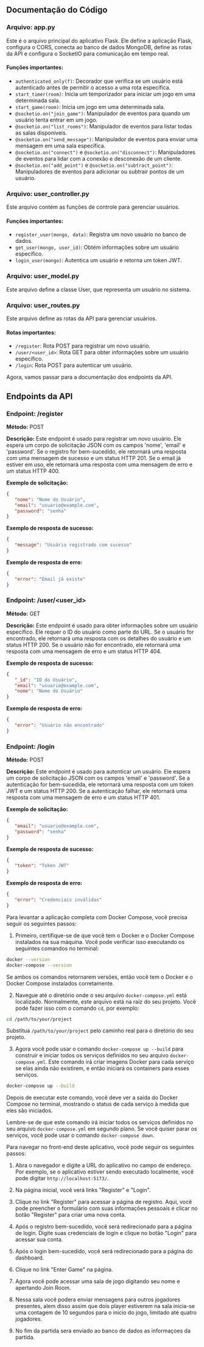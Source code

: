 ## Documentação do Código

### Arquivo: app.py
Este é o arquivo principal do aplicativo Flask. Ele define a aplicação Flask, configura o CORS, conecta ao banco de dados MongoDB, define as rotas da API e configura o SocketIO para comunicação em tempo real.

#### Funções importantes:
- `authenticated_only(f)`: Decorador que verifica se um usuário está autenticado antes de permitir o acesso a uma rota específica.
- `start_timer(room)`: Inicia um temporizador para iniciar um jogo em uma determinada sala.
- `start_game(room)`: Inicia um jogo em uma determinada sala.
- `@socketio.on("join_game")`: Manipulador de eventos para quando um usuário tenta entrar em um jogo.
- `@socketio.on("list_rooms")`: Manipulador de eventos para listar todas as salas disponíveis.
- `@socketio.on("send_message")`: Manipulador de eventos para enviar uma mensagem em uma sala específica.
- `@socketio.on("connect")` e `@socketio.on("disconnect")`: Manipuladores de eventos para lidar com a conexão e desconexão de um cliente.
- `@socketio.on("add_point")` e `@socketio.on("subtract_point")`: Manipuladores de eventos para adicionar ou subtrair pontos de um usuário.

### Arquivo: user_controller.py
Este arquivo contém as funções de controle para gerenciar usuários.

#### Funções importantes:
- `register_user(mongo, data)`: Registra um novo usuário no banco de dados.
- `get_user(mongo, user_id)`: Obtém informações sobre um usuário específico.
- `login_user(mongo)`: Autentica um usuário e retorna um token JWT.

### Arquivo: user_model.py
Este arquivo define a classe User, que representa um usuário no sistema.

### Arquivo: user_routes.py
Este arquivo define as rotas da API para gerenciar usuários.

#### Rotas importantes:
- `/register`: Rota POST para registrar um novo usuário.
- `/user/<user_id>`: Rota GET para obter informações sobre um usuário específico.
- `/login`: Rota POST para autenticar um usuário.

Agora, vamos passar para a documentação dos endpoints da API.

## Endpoints da API

### Endpoint: /register
**Método:** POST

**Descrição:** Este endpoint é usado para registrar um novo usuário. Ele espera um corpo de solicitação JSON com os campos 'nome', 'email' e 'password'. Se o registro for bem-sucedido, ele retornará uma resposta com uma mensagem de sucesso e um status HTTP 201. Se o email já estiver em uso, ele retornará uma resposta com uma mensagem de erro e um status HTTP 400.

**Exemplo de solicitação:**
```json
{
   "nome": "Nome do Usuário",
   "email": "usuario@example.com",
   "password": "senha"
}
```

**Exemplo de resposta de sucesso:**
```json
{
   "message": "Usuário registrado com sucesso"
}
```

**Exemplo de resposta de erro:**
```json
{
   "error": "Email já existe"
}
```

### Endpoint: /user/<user_id>
**Método:** GET

**Descrição:** Este endpoint é usado para obter informações sobre um usuário específico. Ele requer o ID do usuário como parte do URL. Se o usuário for encontrado, ele retornará uma resposta com os detalhes do usuário e um status HTTP 200. Se o usuário não for encontrado, ele retornará uma resposta com uma mensagem de erro e um status HTTP 404.

**Exemplo de resposta de sucesso:**
```json
{
   "_id": "ID do Usuário",
   "email": "usuario@example.com",
   "nome": "Nome do Usuário"
}
```

**Exemplo de resposta de erro:**
```json
{
   "error": "Usuário não encontrado"
}
```

### Endpoint: /login
**Método:** POST

**Descrição:** Este endpoint é usado para autenticar um usuário. Ele espera um corpo de solicitação JSON com os campos 'email' e 'password'. Se a autenticação for bem-sucedida, ele retornará uma resposta com um token JWT e um status HTTP 200. Se a autenticação falhar, ele retornará uma resposta com uma mensagem de erro e um status HTTP 401.

**Exemplo de solicitação:**
```json
{
   "email": "usuario@example.com",
   "password": "senha"
}
```

**Exemplo de resposta de sucesso:**
```json
{
   "token": "Token JWT"
}
```

**Exemplo de resposta de erro:**
```json
{
   "error": "Credenciais inválidas"
}
```


Para levantar a aplicação completa com Docker Compose, você precisa seguir os seguintes passos:

1. Primeiro, certifique-se de que você tem o Docker e o Docker Compose instalados na sua máquina. Você pode verificar isso executando os seguintes comandos no terminal:

```bash
docker --version
docker-compose --version
```

Se ambos os comandos retornarem versões, então você tem o Docker e o Docker Compose instalados corretamente.

2. Navegue até o diretório onde o seu arquivo `docker-compose.yml` está localizado. Normalmente, este arquivo está na raiz do seu projeto. Você pode fazer isso com o comando `cd`, por exemplo:

```bash
cd /path/to/your/project
```

Substitua `/path/to/your/project` pelo caminho real para o diretório do seu projeto.

3. Agora você pode usar o comando `docker-compose up --build` para construir e iniciar todos os serviços definidos no seu arquivo `docker-compose.yml`. Este comando irá criar imagens Docker para cada serviço se elas ainda não existirem, e então iniciará os containers para esses serviços.

```bash
docker-compose up --build
```

Depois de executar este comando, você deve ver a saída do Docker Compose no terminal, mostrando o status de cada serviço à medida que eles são iniciados.

Lembre-se de que este comando irá iniciar todos os serviços definidos no seu arquivo `docker-compose.yml` em segundo plano. Se você quiser parar os serviços, você pode usar o comando `docker-compose down`.



Para navegar no front-end deste aplicativo, você pode seguir os seguintes passos:

1. Abra o navegador e digite a URL do aplicativo no campo de endereço. Por exemplo, se o aplicativo estiver sendo executado localmente, você pode digitar `http://localhost:5173/`.

2. Na página inicial, você verá links "Register" e "Login".

3. Clique no link "Register" para acessar a página de registro. Aqui, você pode preencher o formulário com suas informações pessoais e clicar no botão "Register" para criar uma nova conta.

4. Após o registro bem-sucedido, você será redirecionado para a página de login. Digite suas credenciais de login e clique no botão "Login" para acessar sua conta.

5. Após o login bem-sucedido, você será redirecionado para a página do dashboard.

6. Clique no link "Enter Game" na página.

7. Agora você pode acessar uma sala de jogo digitando seu nome e apertando Join Room.

8. Nessa sala você podera enviar mensagens para outros jogadores presentes, alem disso assim que dois player estiverem na sala inicia-se uma contagem de 10 segundos para o inicio do jogo, limitado até quatro jogadores.

9. No fim da partida sera enviado ao banco de dados as informaçoes da partida.